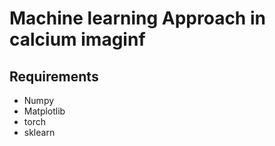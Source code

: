 # Machine learning Approach in calcium imaginf
## Requirements
* Numpy
* Matplotlib
* torch
* sklearn
